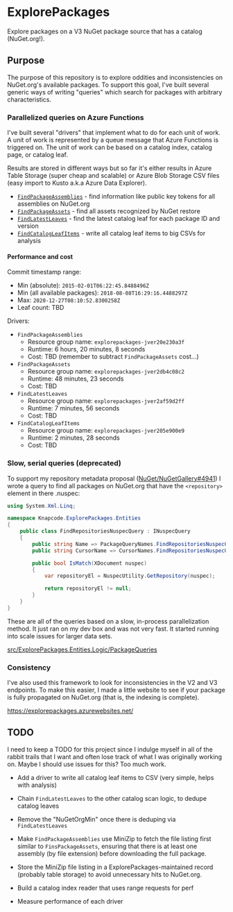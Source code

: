 # ExplorePackages

Explore packages on a V3 NuGet package source that has a catalog (NuGet.org!).

## Purpose

The purpose of this repository is to explore oddities and inconsistencies on NuGet.org's available packages. To support
this goal, I've built several generic ways of writing "queries" which search for packages with arbitrary characteristics.

### Parallelized queries on Azure Functions

I've built several "drivers" that implement what to do for each unit of work. A unit of work is represented by a queue
message that Azure Functions is triggered on. The unit of work can be based on a catalog index, catalog page, or catalog
leaf.

Results are stored in different ways but so far it's either results in Azure Table Storage (super cheap and scalable) or
Azure Blob Storage CSV files (easy import to Kusto a.k.a Azure Data Explorer).

- [`FindPackageAssemblies`](src/ExplorePackages.Worker.Logic/CatalogScanDrivers/CatalogLeafToCsv/FindPackageAssemblies/FindPackageAssembliesDriver.cs) - find information like public key tokens for all assemblies on NuGet.org
- [`FindPackageAssets`](src/ExplorePackages.Worker.Logic/CatalogScanDrivers/CatalogLeafToCsv/FindPackageAssets/FindPackageAssetsDriver.cs) - find all assets recognized by NuGet restore
- [`FindLatestLeaves`](src/ExplorePackages.Worker.Logic/CatalogScanDrivers/FindLatestLeaves/FindLatestLeavesDriver.cs) - find the latest catalog leaf for each package ID and version
- [`FindCatalogLeafItems`](src/ExplorePackages.Worker.Logic/CatalogScanDrivers/FindCatalogLeafItems/FindCatalogLeafItemsDriver.cs) - write all catalog leaf items to big CSVs for analysis

#### Performance and cost

Commit timestamp range:
- Min (absolute): `2015-02-01T06:22:45.8488496Z`
- Min (all available packages): `2018-08-08T16:29:16.4488297Z`
- Max: `2020-12-27T08:10:52.8300258Z`
- Leaf count: TBD

Drivers:
- `FindPackageAssemblies`
   - Resource group name: `explorepackages-jver20e230a3f`
   - Runtime: 6 hours, 20 minutes, 8 seconds
   - Cost: TBD (remember to subtract `FindPackageAssets` cost...)
- `FindPackageAssets`
   - Resource group name: `explorepackages-jver2db4c08c2`
   - Runtime: 48 minutes, 23 seconds
   - Cost: TBD
- `FindLatestLeaves`
   - Resource group name: `explorepackages-jver2af59d2ff`
   - Runtime: 7 minutes, 56 seconds
   - Cost: TBD
- `FindCatalogLeafItems`
   - Resource group name: `explorepackages-jver205e900e9`
   - Runtime: 2 minutes, 28 seconds
   - Cost: TBD

### Slow, serial queries (deprecated)

To support my repository metadata proposal ([NuGet/NuGetGallery#4941](https://github.com/NuGet/NuGetGallery/issues/4941))
I wrote a query to find all packages on NuGet.org that have the `<repository>` element in there .nuspec:

```csharp
using System.Xml.Linq;

namespace Knapcode.ExplorePackages.Entities
{
    public class FindRepositoriesNuspecQuery : INuspecQuery
    {
        public string Name => PackageQueryNames.FindRepositoriesNuspecQuery;
        public string CursorName => CursorNames.FindRepositoriesNuspecQuery;

        public bool IsMatch(XDocument nuspec)
        {
            var repositoryEl = NuspecUtility.GetRepository(nuspec);

            return repositoryEl != null;
        }
    }
}
```

These are all of the queries based on a slow, in-process parallelization method. It just ran on my dev box and was not
very fast. It started running into scale issues for larger data sets.

[src/ExplorePackages.Entities.Logic/PackageQueries](src/ExplorePackages.Entities.Logic/PackageQueries)

### Consistency

I've also used this framework to look for inconsistencies in the V2 and V3 endpoints. To make this easier, I made a
little website to see if your package is fully propagated on NuGet.org (that is, the indexing is complete).

https://explorepackages.azurewebsites.net/

## TODO

I need to keep a TODO for this project since I indulge myself in all of the rabbit trails that I want and often lose
track of what I was originally working on. Maybe I should use issues for this? Too much work.

- Add a driver to write all catalog leaf items to CSV (very simple, helps with analysis)

- Chain `FindLatestLeaves` to the other catalog scan logic, to dedupe catalog leaves

- Remove the "NuGetOrgMin" once there is deduping via `FindLatestLeaves`

- Make `FindPackageAssemblies` use MiniZip to fetch the file listing first similar to `FinsPackageAssets`, ensuring that
  there is at least one assembly (by file extension) before downloading the full package.

- Store the MiniZip file listing in a ExplorePackages-maintained record (probably table storage) to avoid unnecessary
  hits to NuGet.org.

- Build a catalog index reader that uses range requests for perf

- Measure performance of each driver
